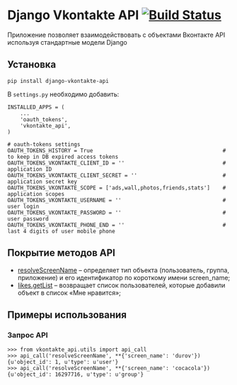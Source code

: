 Django Vkontakte API [![Build Status](https://travis-ci.org/ramusus/django-vkontakte-api.png?branch=master)](https://travis-ci.org/ramusus/django-vkontakte-api)
====================

Приложение позволяет взаимодействовать с объектами Вконтакте API используя стандартные модели Django

Установка
---------

    pip install django-vkontakte-api

В `settings.py` необходимо добавить:

    INSTALLED_APPS = (
        ...
        'oauth_tokens',
        'vkontakte_api',
    )

    # oauth-tokens settings
    OAUTH_TOKENS_HISTORY = True                                         # to keep in DB expired access tokens
    OAUTH_TOKENS_VKONTAKTE_CLIENT_ID = ''                               # application ID
    OAUTH_TOKENS_VKONTAKTE_CLIENT_SECRET = ''                           # application secret key
    OAUTH_TOKENS_VKONTAKTE_SCOPE = ['ads,wall,photos,friends,stats']    # application scopes
    OAUTH_TOKENS_VKONTAKTE_USERNAME = ''                                # user login
    OAUTH_TOKENS_VKONTAKTE_PASSWORD = ''                                # user password
    OAUTH_TOKENS_VKONTAKTE_PHONE_END = ''                               # last 4 digits of user mobile phone

Покрытие методов API
--------------------

* [resolveScreenName](http://vk.com/dev/resolveScreenName) – определяет тип объекта (пользователь, группа, приложение) и его идентификатор по короткому имени screen_name;
* [likes.getList](http://vk.com/dev/likes.getList) – возвращает список пользователей, которые добавили объект в список «Мне нравится»;

Примеры использования
---------------------

### Запрос API

    >>> from vkontakte_api.utils import api_call
    >>> api_call('resolveScreenName', **{'screen_name': 'durov'})
    {u'object_id': 1, u'type': u'user'}
    >>> api_call('resolveScreenName', **{'screen_name': 'cocacola'})
    {u'object_id': 16297716, u'type': u'group'}